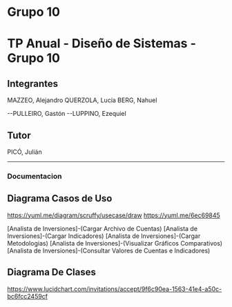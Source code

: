 ﻿# Grupo 10
# TP Anual - Diseño de Sistemas - Grupo 10

## Integrantes
MAZZEO, Alejandro
QUERZOLA, Lucía
BERG, Nahuel

--PULLEIRO, Gastón
--LUPPINO, Ezequiel

## Tutor
PICÓ, Julián

------------------------------------------------------------------

### Documentacion

## Diagrama Casos de Uso
https://yuml.me/diagram/scruffy/usecase/draw
https://yuml.me/6ec69845

[Analista de Inversiones]-(Cargar Archivo de Cuentas)
[Analista de Inversiones]-(Cargar Indicadores)
[Analista de Inversiones]-(Cargar Metodologias)
[Analista de Inversiones]-(Visualizar Gráficos Comparativos)
[Analista de Inversiones]-(Consultar Valores de Cuentas e Indicadores)

## Diagrama De Clases
https://www.lucidchart.com/invitations/accept/9f6c90ea-1563-41e4-a50c-bc6fcc2459cf
